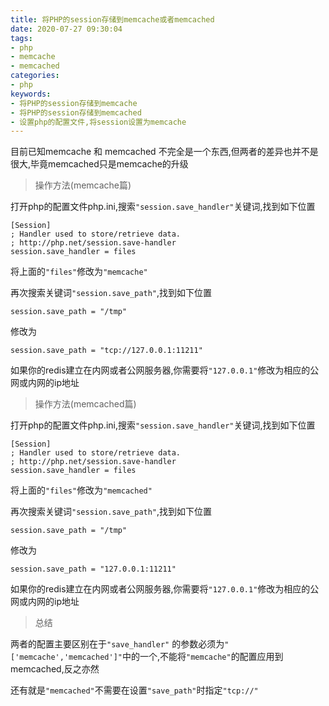 ```yaml
---
title: 将PHP的session存储到memcache或者memcached
date: 2020-07-27 09:30:04
tags:
- php
- memcache
- memcached
categories:
- php
keywords:
- 将PHP的session存储到memcache
- 将PHP的session存储到memcached
- 设置php的配置文件,将session设置为memcache
---
```


目前已知memcache 和 memcached 不完全是一个东西,但两者的差异也并不是很大,毕竟memcached只是memcache的升级

> 操作方法(memcache篇)

打开php的配置文件php.ini,搜索`"session.save_handler"`关键词,找到如下位置

    [Session]
    ; Handler used to store/retrieve data.
    ; http://php.net/session.save-handler
    session.save_handler = files

将上面的`"files"`修改为`"memcache"`

再次搜索关键词`"session.save_path"`,找到如下位置

    session.save_path = "/tmp"

修改为

    session.save_path = "tcp://127.0.0.1:11211"

如果你的redis建立在内网或者公网服务器,你需要将`"127.0.0.1"`修改为相应的公网或内网的ip地址

> 操作方法(memcached篇)

打开php的配置文件php.ini,搜索`"session.save_handler"`关键词,找到如下位置

    [Session]
    ; Handler used to store/retrieve data.
    ; http://php.net/session.save-handler
    session.save_handler = files

将上面的`"files"`修改为`"memcached"`

再次搜索关键词`"session.save_path"`,找到如下位置

    session.save_path = "/tmp"

修改为

    session.save_path = "127.0.0.1:11211"

如果你的redis建立在内网或者公网服务器,你需要将`"127.0.0.1"`修改为相应的公网或内网的ip地址


> 总结

两者的配置主要区别在于`"save_handler"` 的参数必须为`"['memcache','memcached']"`中的一个,不能将`"memcache"`的配置应用到memcached,反之亦然

还有就是`"memcached"`不需要在设置`"save_path"`时指定`"tcp://"`

